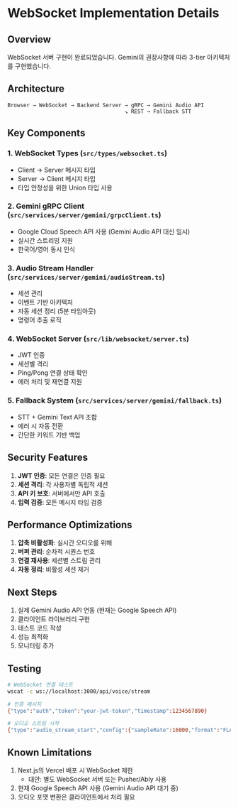 # WebSocket Implementation Details

## Overview
WebSocket 서버 구현이 완료되었습니다. Gemini의 권장사항에 따라 3-tier 아키텍처를 구현했습니다.

## Architecture
```
Browser → WebSocket → Backend Server → gRPC → Gemini Audio API
                                     ↘ REST → Fallback STT
```

## Key Components

### 1. WebSocket Types (`src/types/websocket.ts`)
- Client → Server 메시지 타입
- Server → Client 메시지 타입
- 타입 안정성을 위한 Union 타입 사용

### 2. Gemini gRPC Client (`src/services/server/gemini/grpcClient.ts`)
- Google Cloud Speech API 사용 (Gemini Audio API 대신 임시)
- 실시간 스트리밍 지원
- 한국어/영어 동시 인식

### 3. Audio Stream Handler (`src/services/server/gemini/audioStream.ts`)
- 세션 관리
- 이벤트 기반 아키텍처
- 자동 세션 정리 (5분 타임아웃)
- 명령어 추출 로직

### 4. WebSocket Server (`src/lib/websocket/server.ts`)
- JWT 인증
- 세션별 격리
- Ping/Pong 연결 상태 확인
- 에러 처리 및 재연결 지원

### 5. Fallback System (`src/services/server/gemini/fallback.ts`)
- STT + Gemini Text API 조합
- 에러 시 자동 전환
- 간단한 키워드 기반 백업

## Security Features
1. **JWT 인증**: 모든 연결은 인증 필요
2. **세션 격리**: 각 사용자별 독립적 세션
3. **API 키 보호**: 서버에서만 API 호출
4. **입력 검증**: 모든 메시지 타입 검증

## Performance Optimizations
1. **압축 비활성화**: 실시간 오디오를 위해
2. **버퍼 관리**: 순차적 시퀀스 번호
3. **연결 재사용**: 세션별 스트림 관리
4. **자동 정리**: 비활성 세션 제거

## Next Steps
1. 실제 Gemini Audio API 연동 (현재는 Google Speech API)
2. 클라이언트 라이브러리 구현
3. 테스트 코드 작성
4. 성능 최적화
5. 모니터링 추가

## Testing
```bash
# WebSocket 연결 테스트
wscat -c ws://localhost:3000/api/voice/stream

# 인증 메시지
{"type":"auth","token":"your-jwt-token","timestamp":1234567890}

# 오디오 스트림 시작
{"type":"audio_stream_start","config":{"sampleRate":16000,"format":"FLAC","language":"ko-KR"},"timestamp":1234567890}
```

## Known Limitations
1. Next.js의 Vercel 배포 시 WebSocket 제한
   - 대안: 별도 WebSocket 서버 또는 Pusher/Ably 사용
2. 현재 Google Speech API 사용 (Gemini Audio API 대기 중)
3. 오디오 포맷 변환은 클라이언트에서 처리 필요